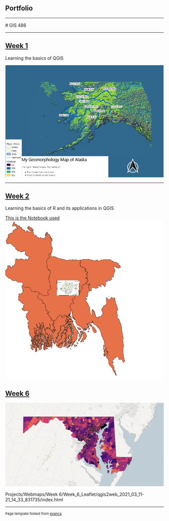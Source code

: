 ## Portfolio

---
<link type="text/css" rel="stylesheet" href="/style.css" />
# GIS 486 

---
## [Week 1](/pdf/Week_1_Merged.pdf)

<div class = "text-green">
Learning the basics of QGIS
</div>

[<img src="images/Geo_Map.PNG?raw=true"/>](/pdf/Week_1_Merged.pdf)

---
## [Week 2](pdf/Crookshank_Week2_Merged.pdf)

Learning the basics of R and its applications in QGIS

[This is the Notebook used](/Projects/Crookshank_Chap2.Rmd)
[<img src="images/Week2_Image.PNG?raw=true"/>](/pdf/Crookshank_Week2_Merged.pdf)

## [Week 6](pdf/webmap_pdf.pdf)

<img src="images/webmap_png.png?raw=true"/>

Projects/Webmaps/Week 6/Week_6_Leaflet/qgis2web_2021_03_11-21_14_33_831735/index.html


---
<p style="font-size:11px">Page template forked from <a href="https://github.com/evanca/quick-portfolio">evanca</a></p>
<!-- Remove above link if you don't want to attibute -->
